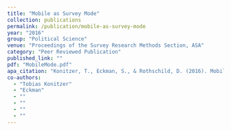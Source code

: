 ```yaml
---
title: "Mobile as Survey Mode"
collection: publications
permalink: /publication/mobile-as-survey-mode
year: "2016"
group: "Political Science"
venue: "Proceedings of the Survey Research Methods Section, ASA"
category: "Peer Reviewed Publication"
published_link: ""
pdf: "MobileMode.pdf"
apa_citation: "Konitzer, T., Eckman, S., & Rothschild, D. (2016). Mobile as Survey Mode."
co-authors:
  - "Tobias Konitzer"
  - "Eckman"
  - ""
  - ""
  - ""
  - ""
---
```

